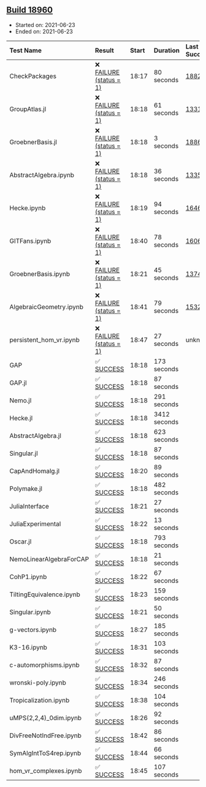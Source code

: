 ## [Build 18960](https://oscarci.mathematik.uni-kl.de/job/oscar/18960/)

* Started on: 2021-06-23
* Ended on: 2021-06-23

| Test Name    | Result | Start | Duration | Last Success | First Failure |
|:-------------|:-------|:------|:---------|:-------------|:--------------|
| CheckPackages | ❌ [FAILURE (status = 1)](https://oscarci.mathematik.uni-kl.de/job/oscar/18960/artifact/logs/build-18960/CheckPackages.log) | 18:17 | 80 seconds | [18822](https://oscarci.mathematik.uni-kl.de/job/oscar/18822/) | [18823](https://oscarci.mathematik.uni-kl.de/job/oscar/18823/) |
| GroupAtlas.jl | ❌ [FAILURE (status = 1)](https://oscarci.mathematik.uni-kl.de/job/oscar/18960/artifact/logs/build-18960/GroupAtlas.jl.log) | 18:18 | 61 seconds | [13311](https://oscarci.mathematik.uni-kl.de/job/oscar/13311/) | [13312](https://oscarci.mathematik.uni-kl.de/job/oscar/13312/) |
| GroebnerBasis.jl | ❌ [FAILURE (status = 1)](https://oscarci.mathematik.uni-kl.de/job/oscar/18960/artifact/logs/build-18960/GroebnerBasis.jl.log) | 18:18 | 3 seconds | [18864](https://oscarci.mathematik.uni-kl.de/job/oscar/18864/) | [18865](https://oscarci.mathematik.uni-kl.de/job/oscar/18865/) |
| AbstractAlgebra.ipynb | ❌ [FAILURE (status = 1)](https://oscarci.mathematik.uni-kl.de/job/oscar/18960/artifact/logs/build-18960/AbstractAlgebra.ipynb.log) | 18:18 | 36 seconds | [13355](https://oscarci.mathematik.uni-kl.de/job/oscar/13355/) | [13356](https://oscarci.mathematik.uni-kl.de/job/oscar/13356/) |
| Hecke.ipynb | ❌ [FAILURE (status = 1)](https://oscarci.mathematik.uni-kl.de/job/oscar/18960/artifact/logs/build-18960/Hecke.ipynb.log) | 18:19 | 94 seconds | [16463](https://oscarci.mathematik.uni-kl.de/job/oscar/16463/) | [16464](https://oscarci.mathematik.uni-kl.de/job/oscar/16464/) |
| GITFans.ipynb | ❌ [FAILURE (status = 1)](https://oscarci.mathematik.uni-kl.de/job/oscar/18960/artifact/logs/build-18960/GITFans.ipynb.log) | 18:40 | 78 seconds | [16068](https://oscarci.mathematik.uni-kl.de/job/oscar/16068/) | [16069](https://oscarci.mathematik.uni-kl.de/job/oscar/16069/) |
| GroebnerBasis.ipynb | ❌ [FAILURE (status = 1)](https://oscarci.mathematik.uni-kl.de/job/oscar/18960/artifact/logs/build-18960/GroebnerBasis.ipynb.log) | 18:21 | 45 seconds | [13748](https://oscarci.mathematik.uni-kl.de/job/oscar/13748/) | [13749](https://oscarci.mathematik.uni-kl.de/job/oscar/13749/) |
| AlgebraicGeometry.ipynb | ❌ [FAILURE (status = 1)](https://oscarci.mathematik.uni-kl.de/job/oscar/18960/artifact/logs/build-18960/AlgebraicGeometry.ipynb.log) | 18:41 | 79 seconds | [15322](https://oscarci.mathematik.uni-kl.de/job/oscar/15322/) | [15323](https://oscarci.mathematik.uni-kl.de/job/oscar/15323/) |
| persistent_hom_vr.ipynb | ❌ [FAILURE (status = 1)](https://oscarci.mathematik.uni-kl.de/job/oscar/18960/artifact/logs/build-18960/persistent_hom_vr.ipynb.log) | 18:47 | 27 seconds | unknown | unknown |
| GAP | ✅ [SUCCESS](https://oscarci.mathematik.uni-kl.de/job/oscar/18960/artifact/logs/build-18960/GAP.log) | 18:18 | 173 seconds |  |  |
| GAP.jl | ✅ [SUCCESS](https://oscarci.mathematik.uni-kl.de/job/oscar/18960/artifact/logs/build-18960/GAP.jl.log) | 18:18 | 87 seconds |  |  |
| Nemo.jl | ✅ [SUCCESS](https://oscarci.mathematik.uni-kl.de/job/oscar/18960/artifact/logs/build-18960/Nemo.jl.log) | 18:18 | 291 seconds |  |  |
| Hecke.jl | ✅ [SUCCESS](https://oscarci.mathematik.uni-kl.de/job/oscar/18960/artifact/logs/build-18960/Hecke.jl.log) | 18:18 | 3412 seconds |  |  |
| AbstractAlgebra.jl | ✅ [SUCCESS](https://oscarci.mathematik.uni-kl.de/job/oscar/18960/artifact/logs/build-18960/AbstractAlgebra.jl.log) | 18:18 | 623 seconds |  |  |
| Singular.jl | ✅ [SUCCESS](https://oscarci.mathematik.uni-kl.de/job/oscar/18960/artifact/logs/build-18960/Singular.jl.log) | 18:18 | 87 seconds |  |  |
| CapAndHomalg.jl | ✅ [SUCCESS](https://oscarci.mathematik.uni-kl.de/job/oscar/18960/artifact/logs/build-18960/CapAndHomalg.jl.log) | 18:20 | 89 seconds |  |  |
| Polymake.jl | ✅ [SUCCESS](https://oscarci.mathematik.uni-kl.de/job/oscar/18960/artifact/logs/build-18960/Polymake.jl.log) | 18:18 | 482 seconds |  |  |
| JuliaInterface | ✅ [SUCCESS](https://oscarci.mathematik.uni-kl.de/job/oscar/18960/artifact/logs/build-18960/JuliaInterface.log) | 18:21 | 27 seconds |  |  |
| JuliaExperimental | ✅ [SUCCESS](https://oscarci.mathematik.uni-kl.de/job/oscar/18960/artifact/logs/build-18960/JuliaExperimental.log) | 18:22 | 13 seconds |  |  |
| Oscar.jl | ✅ [SUCCESS](https://oscarci.mathematik.uni-kl.de/job/oscar/18960/artifact/logs/build-18960/Oscar.jl.log) | 18:18 | 793 seconds |  |  |
| NemoLinearAlgebraForCAP | ✅ [SUCCESS](https://oscarci.mathematik.uni-kl.de/job/oscar/18960/artifact/logs/build-18960/NemoLinearAlgebraForCAP.log) | 18:18 | 21 seconds |  |  |
| CohP1.ipynb | ✅ [SUCCESS](https://oscarci.mathematik.uni-kl.de/job/oscar/18960/artifact/logs/build-18960/CohP1.ipynb.log) | 18:22 | 67 seconds |  |  |
| TiltingEquivalence.ipynb | ✅ [SUCCESS](https://oscarci.mathematik.uni-kl.de/job/oscar/18960/artifact/logs/build-18960/TiltingEquivalence.ipynb.log) | 18:23 | 159 seconds |  |  |
| Singular.ipynb | ✅ [SUCCESS](https://oscarci.mathematik.uni-kl.de/job/oscar/18960/artifact/logs/build-18960/Singular.ipynb.log) | 18:21 | 50 seconds |  |  |
| g-vectors.ipynb | ✅ [SUCCESS](https://oscarci.mathematik.uni-kl.de/job/oscar/18960/artifact/logs/build-18960/g-vectors.ipynb.log) | 18:27 | 185 seconds |  |  |
| K3-16.ipynb | ✅ [SUCCESS](https://oscarci.mathematik.uni-kl.de/job/oscar/18960/artifact/logs/build-18960/K3-16.ipynb.log) | 18:31 | 103 seconds |  |  |
| c-automorphisms.ipynb | ✅ [SUCCESS](https://oscarci.mathematik.uni-kl.de/job/oscar/18960/artifact/logs/build-18960/c-automorphisms.ipynb.log) | 18:32 | 87 seconds |  |  |
| wronski-poly.ipynb | ✅ [SUCCESS](https://oscarci.mathematik.uni-kl.de/job/oscar/18960/artifact/logs/build-18960/wronski-poly.ipynb.log) | 18:34 | 246 seconds |  |  |
| Tropicalization.ipynb | ✅ [SUCCESS](https://oscarci.mathematik.uni-kl.de/job/oscar/18960/artifact/logs/build-18960/Tropicalization.ipynb.log) | 18:38 | 104 seconds |  |  |
| uMPS(2,2,4)_0dim.ipynb | ✅ [SUCCESS](https://oscarci.mathematik.uni-kl.de/job/oscar/18960/artifact/logs/build-18960/uMPS-2-2-4-_0dim.ipynb.log) | 18:26 | 92 seconds |  |  |
| DivFreeNotIndFree.ipynb | ✅ [SUCCESS](https://oscarci.mathematik.uni-kl.de/job/oscar/18960/artifact/logs/build-18960/DivFreeNotIndFree.ipynb.log) | 18:42 | 86 seconds |  |  |
| SymAlgIntToS4rep.ipynb | ✅ [SUCCESS](https://oscarci.mathematik.uni-kl.de/job/oscar/18960/artifact/logs/build-18960/SymAlgIntToS4rep.ipynb.log) | 18:44 | 66 seconds |  |  |
| hom_vr_complexes.ipynb | ✅ [SUCCESS](https://oscarci.mathematik.uni-kl.de/job/oscar/18960/artifact/logs/build-18960/hom_vr_complexes.ipynb.log) | 18:45 | 107 seconds |  |  |
